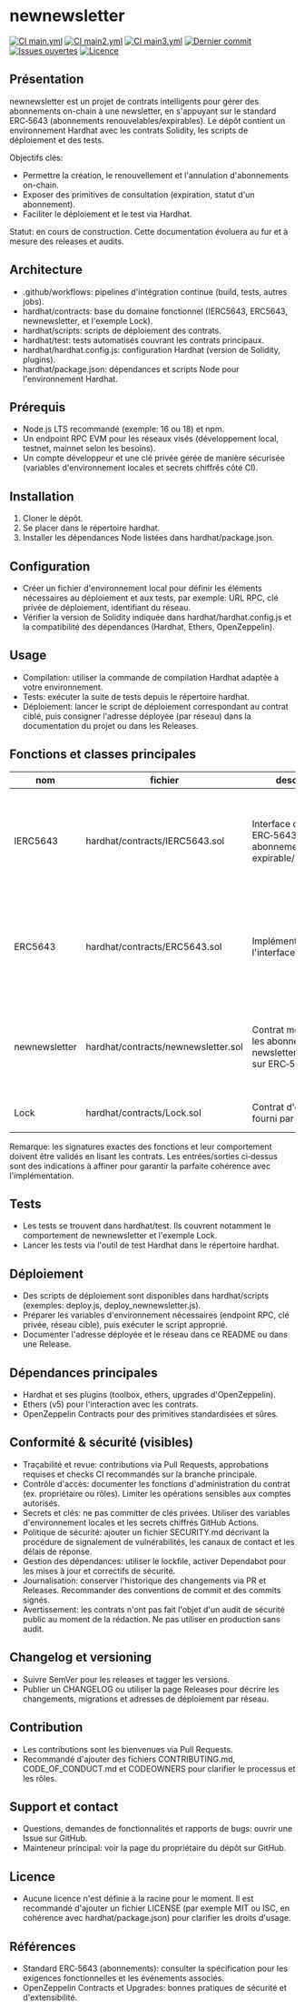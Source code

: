 # newnewsletter

[![CI main.yml](https://github.com/ThomasBenoitNDP/newnewsletter/actions/workflows/main.yml/badge.svg?branch=main)](https://github.com/ThomasBenoitNDP/newnewsletter/actions/workflows/main.yml)
[![CI main2.yml](https://github.com/ThomasBenoitNDP/newnewsletter/actions/workflows/main2.yml/badge.svg?branch=main)](https://github.com/ThomasBenoitNDP/newnewsletter/actions/workflows/main2.yml)
[![CI main3.yml](https://github.com/ThomasBenoitNDP/newnewsletter/actions/workflows/main3.yml/badge.svg?branch=main)](https://github.com/ThomasBenoitNDP/newnewsletter/actions/workflows/main3.yml)
[![Dernier commit](https://img.shields.io/github/last-commit/ThomasBenoitNDP/newnewsletter)](https://github.com/ThomasBenoitNDP/newnewsletter/commits/main)
[![Issues ouvertes](https://img.shields.io/github/issues/ThomasBenoitNDP/newnewsletter)](https://github.com/ThomasBenoitNDP/newnewsletter/issues)
[![Licence](https://img.shields.io/github/license/ThomasBenoitNDP/newnewsletter)](./LICENSE)

## Présentation
newnewsletter est un projet de contrats intelligents pour gérer des abonnements on-chain à une newsletter, en s'appuyant sur le standard ERC‑5643 (abonnements renouvelables/expirables). Le dépôt contient un environnement Hardhat avec les contrats Solidity, les scripts de déploiement et des tests.

Objectifs clés:
- Permettre la création, le renouvellement et l'annulation d'abonnements on-chain.
- Exposer des primitives de consultation (expiration, statut d'un abonnement).
- Faciliter le déploiement et le test via Hardhat.

Statut: en cours de construction. Cette documentation évoluera au fur et à mesure des releases et audits.

## Architecture
- .github/workflows: pipelines d'intégration continue (build, tests, autres jobs).
- hardhat/contracts: base du domaine fonctionnel (IERC5643, ERC5643, newnewsletter, et l'exemple Lock).
- hardhat/scripts: scripts de déploiement des contrats.
- hardhat/test: tests automatisés couvrant les contrats principaux.
- hardhat/hardhat.config.js: configuration Hardhat (version de Solidity, plugins).
- hardhat/package.json: dépendances et scripts Node pour l'environnement Hardhat.

## Prérequis
- Node.js LTS recommandé (exemple: 16 ou 18) et npm.
- Un endpoint RPC EVM pour les réseaux visés (développement local, testnet, mainnet selon les besoins).
- Un compte développeur et une clé privée gérée de manière sécurisée (variables d'environnement locales et secrets chiffrés côté CI).

## Installation
1) Cloner le dépôt.
2) Se placer dans le répertoire hardhat.
3) Installer les dépendances Node listées dans hardhat/package.json.

## Configuration
- Créer un fichier d'environnement local pour définir les éléments nécessaires au déploiement et aux tests, par exemple: URL RPC, clé privée de déploiement, identifiant du réseau.
- Vérifier la version de Solidity indiquée dans hardhat/hardhat.config.js et la compatibilité des dépendances (Hardhat, Ethers, OpenZeppelin).

## Usage
- Compilation: utiliser la commande de compilation Hardhat adaptée à votre environnement.
- Tests: exécuter la suite de tests depuis le répertoire hardhat.
- Déploiement: lancer le script de déploiement correspondant au contrat ciblé, puis consigner l'adresse déployée (par réseau) dans la documentation du projet ou dans les Releases.

## Fonctions et classes principales
| nom | fichier | description | entrées | sorties |
|---|---|---|---|---|
| IERC5643 | hardhat/contracts/IERC5643.sol | Interface du standard ERC‑5643 pour abonnements expirable/renouvelable | Paramètres typiques: identifiant du jeton, adresse titulaire, durée ou timestamp (selon l'implémentation). À confirmer dans le code | Valeurs typiques: timestamp d'expiration, booléens de statut, événements d'abonnement. À confirmer |
| ERC5643 | hardhat/contracts/ERC5643.sol | Implémentation de l'interface ERC‑5643 | Identifiant du jeton, périodes de renouvellement, adresse opérateur (selon contrôles d'accès). À confirmer | Événements de renouvellement/annulation, nouveaux timestamps d'expiration. À confirmer |
| newnewsletter | hardhat/contracts/newnewsletter.sol | Contrat métier gérant les abonnements de la newsletter (s'appuie sur ERC‑5643) | Paramètres attendus: prix de souscription, devise, période, bénéficiaire, identifiant d'abonnement. À confirmer | Identifiant d'abonnement, état actif/inactif, échéance, événements métier. À confirmer |
| Lock | hardhat/contracts/Lock.sol | Contrat d'exemple fourni par Hardhat | Date de déblocage, déposant | État de verrouillage, événements de retrait |

Remarque: les signatures exactes des fonctions et leur comportement doivent être validés en lisant les contrats. Les entrées/sorties ci‑dessus sont des indications à affiner pour garantir la parfaite cohérence avec l'implémentation.

## Tests
- Les tests se trouvent dans hardhat/test. Ils couvrent notamment le comportement de newnewsletter et l'exemple Lock.
- Lancer les tests via l'outil de test Hardhat dans le répertoire hardhat.

## Déploiement
- Des scripts de déploiement sont disponibles dans hardhat/scripts (exemples: deploy.js, deploy_newnewsletter.js).
- Préparer les variables d'environnement nécessaires (endpoint RPC, clé privée, réseau cible), puis exécuter le script approprié.
- Documenter l'adresse déployée et le réseau dans ce README ou dans une Release.

## Dépendances principales
- Hardhat et ses plugins (toolbox, ethers, upgrades d'OpenZeppelin).
- Ethers (v5) pour l'interaction avec les contrats.
- OpenZeppelin Contracts pour des primitives standardisées et sûres.

## Conformité & sécurité (visibles)
- Traçabilité et revue: contributions via Pull Requests, approbations requises et checks CI recommandés sur la branche principale.
- Contrôle d'accès: documenter les fonctions d'administration du contrat (ex. propriétaire ou rôles). Limiter les opérations sensibles aux comptes autorisés.
- Secrets et clés: ne pas committer de clés privées. Utiliser des variables d'environnement locales et les secrets chiffrés GitHub Actions.
- Politique de sécurité: ajouter un fichier SECURITY.md décrivant la procédure de signalement de vulnérabilités, les canaux de contact et les délais de réponse.
- Gestion des dépendances: utiliser le lockfile, activer Dependabot pour les mises à jour et correctifs de sécurité.
- Journalisation: conserver l'historique des changements via PR et Releases. Recommander des conventions de commit et des commits signés.
- Avertissement: les contrats n'ont pas fait l'objet d'un audit de sécurité public au moment de la rédaction. Ne pas utiliser en production sans audit.

## Changelog et versioning
- Suivre SemVer pour les releases et tagger les versions.
- Publier un CHANGELOG ou utiliser la page Releases pour décrire les changements, migrations et adresses de déploiement par réseau.

## Contribution
- Les contributions sont les bienvenues via Pull Requests.
- Recommandé d'ajouter des fichiers CONTRIBUTING.md, CODE_OF_CONDUCT.md et CODEOWNERS pour clarifier le processus et les rôles.

## Support et contact
- Questions, demandes de fonctionnalités et rapports de bugs: ouvrir une Issue sur GitHub.
- Mainteneur principal: voir la page du propriétaire du dépôt sur GitHub.

## Licence
- Aucune licence n'est définie à la racine pour le moment. Il est recommandé d'ajouter un fichier LICENSE (par exemple MIT ou ISC, en cohérence avec hardhat/package.json) pour clarifier les droits d'usage.

## Références
- Standard ERC‑5643 (abonnements): consulter la spécification pour les exigences fonctionnelles et les événements associés.
- OpenZeppelin Contracts et Upgrades: bonnes pratiques de sécurité et d'extensibilité.
